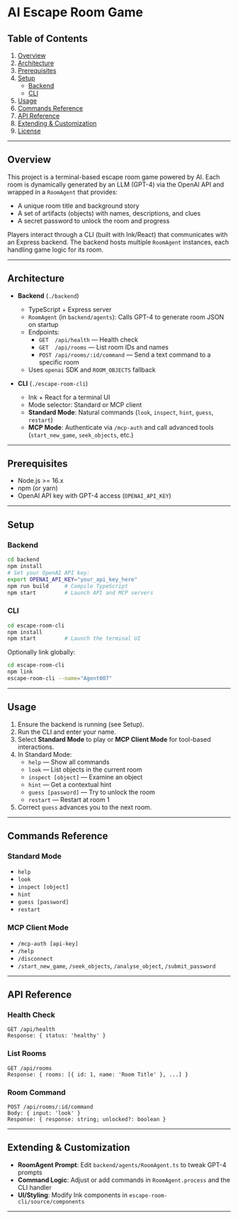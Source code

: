 ﻿# AI Escape Room Game

## Table of Contents
1. [Overview](#overview)
2. [Architecture](#architecture)
3. [Prerequisites](#prerequisites)
4. [Setup](#setup)
   - [Backend](#backend)
   - [CLI](#cli)
5. [Usage](#usage)
6. [Commands Reference](#commands-reference)
7. [API Reference](#api-reference)
8. [Extending & Customization](#extending--customization)
9. [License](#license)

---
## Overview
This project is a terminal-based escape room game powered by AI. Each room is dynamically generated by an LLM (GPT-4) via the OpenAI API and wrapped in a `RoomAgent` that provides:
- A unique room title and background story
- A set of artifacts (objects) with names, descriptions, and clues
- A secret password to unlock the room and progress

Players interact through a CLI (built with Ink/React) that communicates with an Express backend. The backend hosts multiple `RoomAgent` instances, each handling game logic for its room.

---
## Architecture
- **Backend** (`./backend`)
  - TypeScript + Express server
  - `RoomAgent` (in `backend/agents`): Calls GPT-4 to generate room JSON on startup
  - Endpoints:
    - `GET  /api/health` — Health check
    - `GET  /api/rooms` — List room IDs and names
    - `POST /api/rooms/:id/command` — Send a text command to a specific room
  - Uses `openai` SDK and `ROOM_OBJECTS` fallback

- **CLI** (`./escape-room-cli`)
  - Ink + React for a terminal UI
  - Mode selector: Standard or MCP client
  - **Standard Mode**: Natural commands (`look`, `inspect`, `hint`, `guess`, `restart`)
  - **MCP Mode**: Authenticate via `/mcp-auth` and call advanced tools (`start_new_game`, `seek_objects`, etc.)

---
## Prerequisites
- Node.js >= 16.x
- npm (or yarn)
- OpenAI API key with GPT-4 access (`OPENAI_API_KEY`)

---
## Setup

### Backend
```bash
cd backend
npm install
# Set your OpenAI API key:
export OPENAI_API_KEY="your_api_key_here"
npm run build     # Compile TypeScript
npm start         # Launch API and MCP servers
```

### CLI
```bash
cd escape-room-cli
npm install
npm start         # Launch the terminal UI
```
Optionally link globally:
```bash
cd escape-room-cli
npm link
escape-room-cli --name="Agent007"
```

---
## Usage
1. Ensure the backend is running (see Setup).
2. Run the CLI and enter your name.
3. Select **Standard Mode** to play or **MCP Client Mode** for tool-based interactions.
4. In Standard Mode:
   - `help` — Show all commands
   - `look` — List objects in the current room
   - `inspect [object]` — Examine an object
   - `hint` — Get a contextual hint
   - `guess [password]` — Try to unlock the room
   - `restart` — Restart at room 1
5. Correct `guess` advances you to the next room.

---
## Commands Reference
### Standard Mode
- `help`
- `look`
- `inspect [object]`
- `hint`
- `guess [password]`
- `restart`

### MCP Client Mode
- `/mcp-auth [api-key]`
- `/help`
- `/disconnect`
- `/start_new_game`, `/seek_objects`, `/analyse_object`, `/submit_password`

---
## API Reference
### Health Check
```http
GET /api/health
Response: { status: 'healthy' }
```

### List Rooms
```http
GET /api/rooms
Response: { rooms: [{ id: 1, name: 'Room Title' }, ...] }
```

### Room Command
```http
POST /api/rooms/:id/command
Body: { input: 'look' }
Response: { response: string; unlocked?: boolean }
```

---
## Extending & Customization
- **RoomAgent Prompt**: Edit `backend/agents/RoomAgent.ts` to tweak GPT-4 prompts
- **Command Logic**: Adjust or add commands in `RoomAgent.process` and the CLI handler
- **UI/Styling**: Modify Ink components in `escape-room-cli/source/components`

---